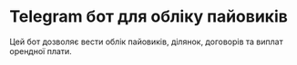 # Telegram бот для обліку пайовиків

Цей бот дозволяє вести облік пайовиків, ділянок, договорів та виплат орендної плати.

